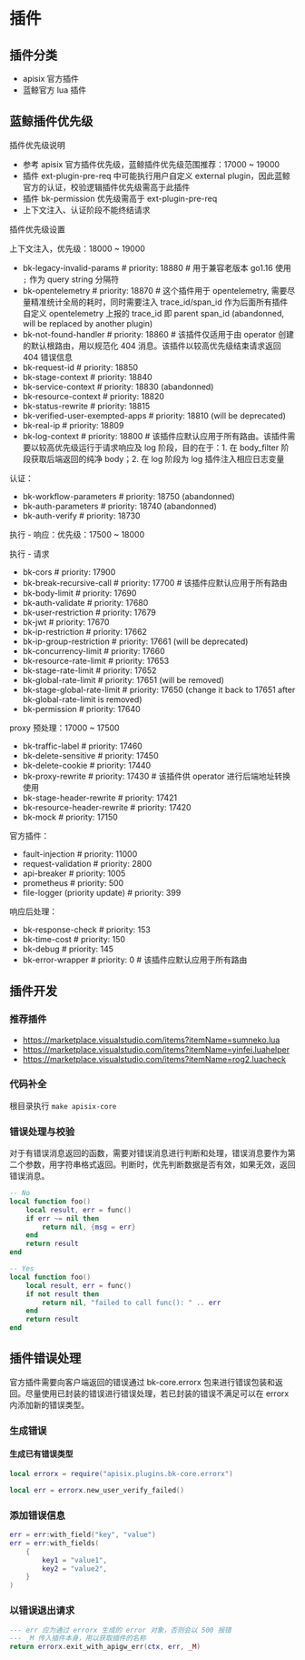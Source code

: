 # 插件

## 插件分类

- apisix 官方插件
- 蓝鲸官方 lua 插件

## 蓝鲸插件优先级

插件优先级说明

- 参考 apisix 官方插件优先级，蓝鲸插件优先级范围推荐：17000 ~ 19000
- 插件 ext-plugin-pre-req 中可能执行用户自定义 external plugin，因此蓝鲸官方的认证，校验逻辑插件优先级需高于此插件
- 插件 bk-permission 优先级需高于 ext-plugin-pre-req
- 上下文注入、认证阶段不能终结请求

插件优先级设置

上下文注入，优先级：18000 ~ 19000

- bk-legacy-invalid-params                  # priority: 18880  # 用于兼容老版本 go1.16 使用 `;` 作为 query string 分隔符
- bk-opentelemetry                          # priority: 18870  # 这个插件用于 opentelemetry, 需要尽量精准统计全局的耗时，同时需要注入 trace_id/span_id 作为后面所有插件自定义 opentelemetry 上报的 trace_id 即 parent span_id (abandonned, will be replaced by another plugin)
- bk-not-found-handler                      # priority: 18860  # 该插件仅适用于由 operator 创建的默认根路由，用以规范化 404 消息。该插件以较高优先级结束请求返回 404 错误信息
- bk-request-id                             # priority: 18850
- bk-stage-context                          # priority: 18840
- bk-service-context                        # priority: 18830 (abandonned)
- bk-resource-context                       # priority: 18820
- bk-status-rewrite                         # priority: 18815
- bk-verified-user-exempted-apps            # priority: 18810 (will be deprecated)
- bk-real-ip                                # priority: 18809
- bk-log-context                            # priority: 18800 # 该插件应默认应用于所有路由。该插件需要以较高优先级运行于请求响应及 log 阶段，目的在于：1. 在 body_filter 阶段获取后端返回的纯净 body；2. 在 log 阶段为 log 插件注入相应日志变量

认证：

- bk-workflow-parameters                    # priority: 18750 (abandonned)
- bk-auth-parameters                        # priority: 18740 (abandonned)
- bk-auth-verify                            # priority: 18730

执行 - 响应：优先级：17500 ~ 18000

执行 - 请求

- bk-cors                                   # priority: 17900
- bk-break-recursive-call                   # priority: 17700  # 该插件应默认应用于所有路由
- bk-body-limit                             # priority: 17690
- bk-auth-validate                          # priority: 17680
- bk-user-restriction                       # priority: 17679
- bk-jwt                                    # priority: 17670
- bk-ip-restriction                         # priority: 17662
- bk-ip-group-restriction                   # priority: 17661 (will be deprecated)
- bk-concurrency-limit                      # priority: 17660
- bk-resource-rate-limit                    # priority: 17653
- bk-stage-rate-limit                       # priority: 17652
- bk-global-rate-limit                      # priority: 17651 (will be removed)
- bk-stage-global-rate-limit                # priority: 17650 (change it back to 17651 after bk-global-rate-limit is removed)
- bk-permission                             # priority: 17640

proxy 预处理：17000 ~ 17500

- bk-traffic-label                          # priority: 17460
- bk-delete-sensitive                       # priority: 17450
- bk-delete-cookie                          # priority: 17440
- bk-proxy-rewrite                          # priority: 17430 # 该插件供 operator 进行后端地址转换使用
- bk-stage-header-rewrite                   # priority: 17421
- bk-resource-header-rewrite                # priority: 17420
- bk-mock                                   # priority: 17150

官方插件：

- fault-injection                           # priority: 11000
- request-validation                        # priority: 2800
- api-breaker                               # priority: 1005
- prometheus                                # priority: 500
- file-logger (priority update)             # priority: 399

响应后处理：

- bk-response-check                         # priority: 153
- bk-time-cost                              # priority: 150
- bk-debug                                  # priority: 145
- bk-error-wrapper                          # priority: 0 # 该插件应默认应用于所有路由

## 插件开发

### 推荐插件

- https://marketplace.visualstudio.com/items?itemName=sumneko.lua
- https://marketplace.visualstudio.com/items?itemName=yinfei.luahelper
- https://marketplace.visualstudio.com/items?itemName=rog2.luacheck

### 代码补全

根目录执行 `make apisix-core`

### 错误处理与校验

对于有错误消息返回的函数，需要对错误消息进行判断和处理，错误消息要作为第二个参数，用字符串格式返回。判断时，优先判断数据是否有效，如果无效，返回错误消息。

```lua
-- No
local function foo()
    local result, err = func()
    if err ~= nil then
        return nil, {msg = err}
    end
    return result
end

-- Yes
local function foo()
    local result, err = func()
    if not result then
        return nil, "failed to call func(): " .. err
    end
    return result
end
```

## 插件错误处理

官方插件需要向客户端返回的错误通过 bk-core.errorx 包来进行错误包装和返回。尽量使用已封装的错误进行错误处理，若已封装的错误不满足可以在 errorx 内添加新的错误类型。

### 生成错误

#### 生成已有错误类型

```lua
local errorx = require("apisix.plugins.bk-core.errorx")

local err = errorx.new_user_verify_failed()
```

### 添加错误信息

```lua
err = err:with_field("key", "value")
err = err:with_fields(
    {
        key1 = "value1",
        key2 = "value2",
    }
)
```

### 以错误退出请求

```lua
--- err 应为通过 errorx 生成的 error 对象，否则会以 500 报错
--- _M 传入插件本身，用以获取插件的名称
return errorx.exit_with_apigw_err(ctx, err, _M)
